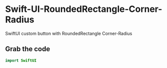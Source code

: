 # Swift-UI-RoundedRectangle-Corner-Radius
SwiftUI custom button with RoundedRectangle Corner-Radius
## Grab the code
```swift
import SwiftUI
```
